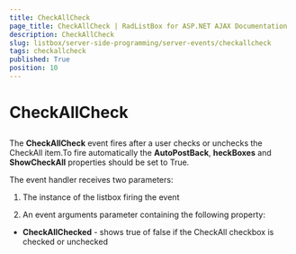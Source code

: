 ```yaml
---
title: CheckAllCheck
page_title: CheckAllCheck | RadListBox for ASP.NET AJAX Documentation
description: CheckAllCheck
slug: listbox/server-side-programming/server-events/checkallcheck
tags: checkallcheck
published: True
position: 10
---
```


# CheckAllCheck



## 

The **CheckAllCheck** event fires after a user checks or unchecks the CheckAll item.To fire automatically the **AutoPostBack**, **heckBoxes** and **ShowCheckAll** properties should be set to True.



The event handler receives two parameters:

1. The instance of the listbox firing the event

2. An event arguments parameter containing the following property:

* **CheckAllChecked** - shows true of false if the CheckAll checkbox is checked or unchecked
